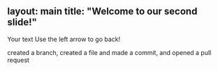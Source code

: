 layout: main
title: "Welcome to our second slide!"
---
Your text
Use the left arrow to go back!

 created a branch, created a file and made a commit, and opened a pull request
